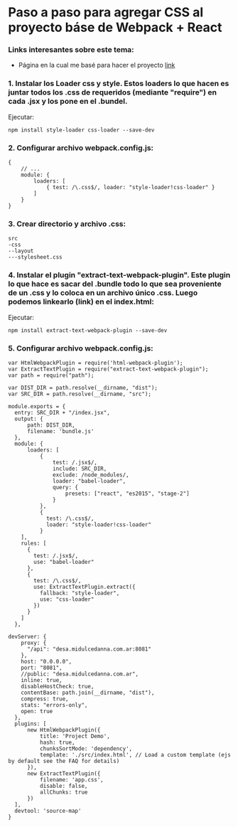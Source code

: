 # Paso a paso para agregar CSS al proyecto báse de Webpack + React
### Links interesantes sobre este tema:
- Página en la cual me basé para hacer el proyecto [link](https://webpack.github.io/docs/stylesheets.html)
### 1. Instalar los Loader css y style. Estos loaders lo que hacen es juntar todos los .css de requeridos (mediante "require") en cada .jsx y los pone en el .bundel.
Ejecutar:
````
npm install style-loader css-loader --save-dev
````
### 2. Configurar archivo webpack.config.js:
````
{
    // ...
    module: {
        loaders: [
            { test: /\.css$/, loader: "style-loader!css-loader" }
        ]
    }
}
````

### 3. Crear directorio y archivo .css:
````
src
-css
--layout
---stylesheet.css
````

### 4. Instalar el plugin "extract-text-webpack-plugin". Este plugin lo que hace es sacar del .bundle todo lo que sea proveniente de un .css y lo coloca en un archivo único .css. Luego podemos linkearlo (link) en el index.html:
Ejecutar:
````
npm install extract-text-webpack-plugin --save-dev
````

### 5. Configurar archivo webpack.config.js:
````
var HtmlWebpackPlugin = require('html-webpack-plugin');
var ExtractTextPlugin = require("extract-text-webpack-plugin");
var path = require("path");

var DIST_DIR = path.resolve(__dirname, "dist");
var SRC_DIR = path.resolve(__dirname, "src");

module.exports = {
  entry: SRC_DIR + "/index.jsx",
  output: {
      path: DIST_DIR,
      filename: 'bundle.js'
  },
  module: {
      loaders: [
          {
              test: /.jsx$/,
              include: SRC_DIR,
              exclude: /node_modules/,
              loader: "babel-loader",
              query: {
                  presets: ["react", "es2015", "stage-2"]
              }
          },
          {
            test: /\.css$/,
            loader: "style-loader!css-loader"
          }
    ],
    rules: [
      {
        test: /.jsx$/,
        use: "babel-loader"
      },
      {
        test: /\.css$/,
        use: ExtractTextPlugin.extract({
          fallback: "style-loader",
          use: "css-loader"
        })
      }
    ]
  },

devServer: {
    proxy: {
      "/api": "desa.midulcedanna.com.ar:8081"
    },
    host: "0.0.0.0",
    port: "8081",
    //public: "desa.midulcedanna.com.ar",
    inline: true,
    disableHostCheck: true,
    contentBase: path.join(__dirname, "dist"),
    compress: true,
    stats: "errors-only",
    open: true
  },
  plugins: [
      new HtmlWebpackPlugin({
          title: 'Project Demo',
          hash: true,
          chunksSortMode: 'dependency',
          template: './src/index.html', // Load a custom template (ejs by default see the FAQ for details)
      }),
      new ExtractTextPlugin({
          filename: 'app.css',
          disable: false,
          allChunks: true
      })
  ],
  devtool: 'source-map'
}
````
